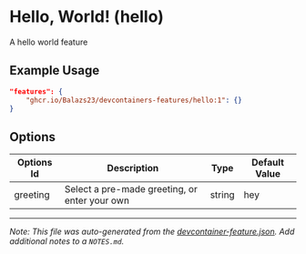 
# Hello, World! (hello)

A hello world feature

## Example Usage

```json
"features": {
    "ghcr.io/Balazs23/devcontainers-features/hello:1": {}
}
```

## Options

| Options Id | Description | Type | Default Value |
|-----|-----|-----|-----|
| greeting | Select a pre-made greeting, or enter your own | string | hey |



---

_Note: This file was auto-generated from the [devcontainer-feature.json](https://github.com/Balazs23/devcontainers-features/blob/main/src/hello/devcontainer-feature.json).  Add additional notes to a `NOTES.md`._
